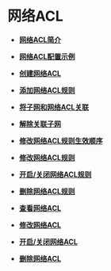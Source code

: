 # 网络ACL<a name="vpc_acl_0000"></a>

-   **[网络ACL简介](网络ACL简介.md)**  

-   **[网络ACL配置示例](网络ACL配置示例.md)**  

-   **[创建网络ACL](创建网络ACL.md)**  

-   **[添加网络ACL规则](添加网络ACL规则.md)**  

-   **[将子网和网络ACL关联](将子网和网络ACL关联.md)**  

-   **[解除关联子网](解除关联子网.md)**  

-   **[修改网络ACL规则生效顺序](修改网络ACL规则生效顺序.md)**  

-   **[修改网络ACL规则](修改网络ACL规则.md)**  

-   **[开启/关闭网络ACL规则](开启-关闭网络ACL规则.md)**  

-   **[删除网络ACL规则](删除网络ACL规则.md)**  

-   **[查看网络ACL](查看网络ACL.md)**  

-   **[修改网络ACL](修改网络ACL.md)**  

-   **[开启/关闭网络ACL](开启-关闭网络ACL.md)**  

-   **[删除网络ACL](删除网络ACL.md)**  


